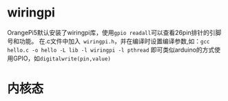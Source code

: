 # wiringpi
OrangePi5默认安装了wiringpi库，使用``` gpio readall ```可以查看26pin排针的引脚号和功能。
在.c文件中加入``` wiringpi.h```，并在编译时设置编译参数,如：```gcc hello.c -o hello -L lib -l wiringpi -l pthread```
即可类似arduino的方式使用GPIO，如``` digitalwrite(pin,value) ```

# 内核态
